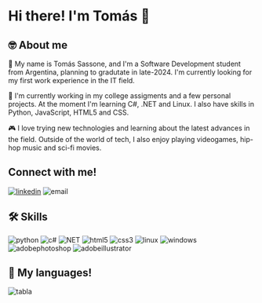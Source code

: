 # Hi there! I'm Tomás 👋

## 🤓 About me 
🚀 My name is Tomás Sassone, and I'm a Software Development student from Argentina, 
planning to gradutate in late-2024. I'm currently looking for my first work experience in the IT field.

📓 I'm currently working in my college assigments and a few personal projects.
At the moment I'm learning C#, .NET and Linux. I also have skills in Python, JavaScript, HTML5 and CSS.

🎮 I love trying new technologies and learning about the latest advances in the field.
Outside of the world of tech, I also enjoy playing videogames, hip-hop music and sci-fi movies.

## Connect with me!
[![linkedin](https://img.shields.io/badge/LinkedIn-0A66C2?style=for-the-badge&logo=linkedin&logoColor=white)](https://www.linkedin.com/in/saszo/)
![email](https://img.shields.io/badge/tomassassone22@gmail.com-EA4335?style=for-the-badge&logo=gmail&logoColor=white)

## 🛠️ Skills
![python](https://img.shields.io/badge/Python-3776AB?style=for-the-badge&logo=Python&logoColor=yellow)
![c#](https://img.shields.io/badge/csharp-512BD4?style=for-the-badge&logo=csharp&logoColor=white)
![NET](https://img.shields.io/badge/.net-512BD4?style=for-the-badge&logo=dotnet&logoColor=yellow)
![html5](https://img.shields.io/badge/html5-E34F26?style=for-the-badge&logo=html5&logoColor=white)
![css3](https://img.shields.io/badge/css-1572B6?style=for-the-badge&logo=css3&logoColor=white)
![linux](https://img.shields.io/badge/linux-FCC624?style=for-the-badge&logo=linux&logoColor=white)
![windows](https://img.shields.io/badge/windows-0078D4?style=for-the-badge&logo=windows&logoColor=white)
![adobephotoshop](https://img.shields.io/badge/photoshop-31A8FF?style=for-the-badge&logo=adobephotoshop&logoColor=white)
![adobeillustrator](https://img.shields.io/badge/illustrator-FF9A00?style=for-the-badge&logo=adobeillustrator&logoColor=white)

## 🧪 My languages!
![tabla](https://camo.githubusercontent.com/7b3a28d08624bb9f1330fc16035102e34a1c5ed14ec78b9e05df94352db32f8b/68747470733a2f2f6769746875622d726561646d652d73746174732e76657263656c2e6170702f6170692f746f702d6c616e67733f757365726e616d653d7034747474302673686f775f69636f6e733d74727565266c6f63616c653d656e266c61796f75743d636f6d70616374)
